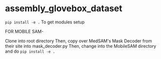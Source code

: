 # assembly_glovebox_dataset

`pip install -e .` To get modules setup

FOR MOBILE SAM-

Clone into root directory
Then, copy over MedSAM's Mask Decoder from their site into mask_decoder.py
Then, change into the MobileSAM directory and do `pip install -e .`